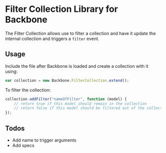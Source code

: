 # Filter Collection Library for Backbone
The Filter Collection allows use to filter a collection and have it update the internal collection and triggers a `filter` event.

## Usage 
Include the file after Backbone is loaded and create a collection with it using:

```javascript
var collection = new Backbone.FilterCollection.extend();
```

To filter the collection:

```javascript
collection.addFilter("nameOfFilter", function (model) {
    // return true if this model should remain in the collection
    // return false if this model should be filtered out of the collection
});
```

## Todos
* Add name to trigger arguments
* Add specs
